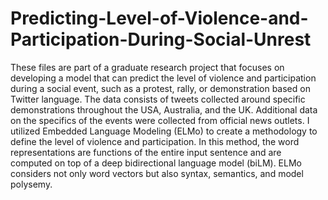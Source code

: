 # Predicting-Level-of-Violence-and-Participation-During-Social-Unrest
These files are part of a graduate research project that focuses on developing a model that can predict the level of violence and participation during a social event, such as a protest, rally, or demonstration based on Twitter language. The data consists of tweets collected around specific demonstrations throughout the USA, Australia, and the UK. Additional data on the specifics of the events were collected from official news outlets. I utilized Embedded Language Modeling (ELMo) to create a methodology to define the level of violence and participation. In this method, the word representations are functions of the entire input sentence and are computed on top of a deep bidirectional language model (biLM). ELMo considers not only word vectors but also syntax, semantics, and model polysemy.
